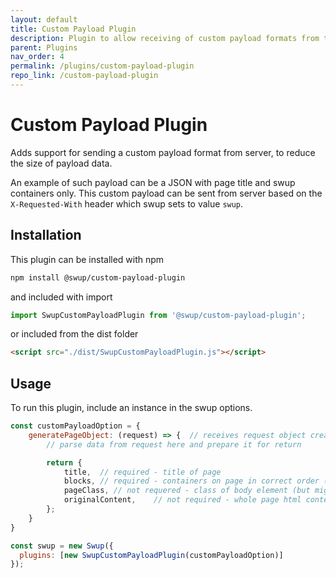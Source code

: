 ```yaml
---
layout: default
title: Custom Payload Plugin
description: Plugin to allow receiving of custom payload formats from the server
parent: Plugins
nav_order: 4
permalink: /plugins/custom-payload-plugin
repo_link: /custom-payload-plugin
---
```




# Custom Payload Plugin

Adds support for sending a custom payload format from server, to reduce the size of payload data.

An example of such payload can be a JSON with page title and swup containers only.
This custom payload can be sent from server based on the `X-Requested-With` header which swup sets to value `swup`.

## Installation

This plugin can be installed with npm

```bash
npm install @swup/custom-payload-plugin
```

and included with import

```javascript
import SwupCustomPayloadPlugin from '@swup/custom-payload-plugin';
```

or included from the dist folder

```html
<script src="./dist/SwupCustomPayloadPlugin.js"></script>
```

## Usage

To run this plugin, include an instance in the swup options.

```javascript
const customPayloadOption = {
    generatePageObject: (request) => {  // receives request object created by swup which contains server response
        // parse data from request here and prepare it for return

        return {
            title,  // required - title of page
            blocks, // required - containers on page in correct order (as marked by [data-swup] attributes in DOM)
            pageClass, // not requered - class of body element (but might be required by some plugin like Body Class plugin)
            originalContent,    // not required - whole page html content (but might be required by some plugin)
        };
    }
}

const swup = new Swup({
  plugins: [new SwupCustomPayloadPlugin(customPayloadOption)]
});
```

